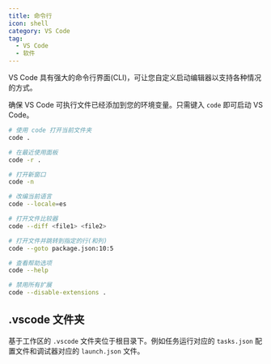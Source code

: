 ```yaml
---
title: 命令行
icon: shell
category: VS Code
tag:
  - VS Code
  - 软件
---
```


VS Code 具有强大的命令行界面(CLI)，可让您自定义启动编辑器以支持各种情况的方式。

确保 VS Code 可执行文件已经添加到您的环境变量。只需键入 `code` 即可启动 VS Code。

```sh
# 使用 code 打开当前文件夹
code .

# 在最近使用面板
code -r .

# 打开新窗口
code -n

# 改编当前语言
code --locale=es

# 打开文件比较器
code --diff <file1> <file2>

# 打开文件并跳转到指定的行(和列)
code --goto package.json:10:5

# 查看帮助选项
code --help

# 禁用所有扩展
code --disable-extensions .
```

## .vscode 文件夹

基于工作区的 `.vscode` 文件夹位于根目录下。例如任务运行对应的 `tasks.json` 配置文件和调试器对应的 `launch.json` 文件。
